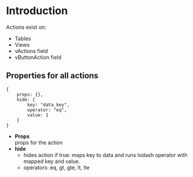# Introduction

Actions exist on:
- Tables
- Views
- vActions field
- vButtonAction field


## Properties for all actions

```
{
	props: {},
	hide: {
		key: "data_key",
		operator: "eq",
		value: 1
	}
}
```

- **Props**<br>
	props for the action
- **hide**<br>
	- hides action if true: maps key to data and runs lodash operator with mapped key and value.
	- operators: eq, gt, gte, lt, lte
